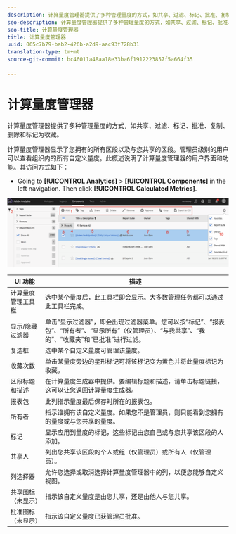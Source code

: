 ```yaml
---
description: 计算量度管理器提供了多种管理量度的方式，如共享、过滤、标记、批准、复制、删除和标记为收藏。
seo-description: 计算量度管理器提供了多种管理量度的方式，如共享、过滤、标记、批准、复制、删除和标记为收藏。
seo-title: 计算量度管理器
title: 计算量度管理器
uuid: 065c7b79-bab2-426b-a2d9-aac93f728b31
translation-type: tm+mt
source-git-commit: bc46011a48aa18e33ba6f1912223857f5a664f35

---
```



# 计算量度管理器

计算量度管理器提供了多种管理量度的方式，如共享、过滤、标记、批准、复制、删除和标记为收藏。

计算量度管理器显示了您拥有的所有区段以及与您共享的区段。管理员级别的用户可以查看组织内的所有自定义量度。此概述说明了计算量度管理器的用户界面和功能。其访问方式如下：

* Going to **[!UICONTROL Analytics]** &gt; **[!UICONTROL Components]** in the left navigation. Then click **[!UICONTROL Calculated Metrics]**.

![](assets/calcmet_mgr_ui.png)

| UI 功能 | 描述 |
|---|---|
| 计算量度管理工具栏 | 选中某个量度后，此工具栏即会显示。大多数管理任务都可以通过此工具栏完成。 |
| 显示/隐藏过滤器 | 单击“显示过滤器”，即会出现过滤器菜单。您可以按“标记”、“报表包”、“所有者”、“显示所有”（仅管理员）、“与我共享”、“我的”、“收藏夹”和“已批准”进行过滤。 |
| 复选框 | 选中某个自定义量度可管理该量度。 |
| 收藏次数 | 单击某量度旁边的星形标记可将该标记变为黄色并将此量度标记为收藏。 |
| 区段标题和描述 | 在计算量度生成器中提供。要编辑标题和描述，请单击标题链接，这可以让您返回计算量度生成器。 |
| 报表包 | 此列指示量度最后保存时所在的报表包。 |
| 所有者 | 指示谁拥有该自定义量度。如果您不是管理员，则只能看到您拥有的量度或与您共享的量度。 |
| 标记 | 显示应用到量度的标记，这些标记由您自己或与您共享该区段的人添加。 |
| 共享人 | 列出您共享该区段的个人或组（仅管理员）或所有人（仅管理员）。 |
| 列选择器 | 允许您选择或取消选择计算量度管理器中的列，以便您能够自定义视图。 |
| 共享图标（未显示） | 指示该自定义量度是由您共享，还是由他人与您共享。 |
| 批准图标（未显示） | 指示该自定义量度已获管理员批准。 |
